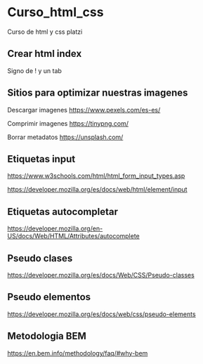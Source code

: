 # Curso_html_css

Curso de html y css platzi

## Crear html index

Signo de ! y un tab

## Sitios para optimizar nuestras imagenes

Descargar imagenes
https://www.pexels.com/es-es/

Comprimir imagenes
https://tinypng.com/

Borrar metadatos 
https://unsplash.com/

## Etiquetas input

https://www.w3schools.com/html/html_form_input_types.asp

https://developer.mozilla.org/es/docs/web/html/element/input

## Etiquetas autocompletar

https://developer.mozilla.org/en-US/docs/Web/HTML/Attributes/autocomplete

## Pseudo clases
https://developer.mozilla.org/es/docs/Web/CSS/Pseudo-classes

## Pseudo elementos
https://developer.mozilla.org/es/docs/web/css/pseudo-elements

## Metodologia BEM
https://en.bem.info/methodology/faq/#why-bem